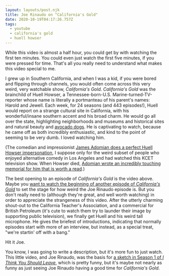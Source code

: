 ```yaml
---
layout: layouts/post.njk
title: Joe Rinaudo on "California's Gold"
date: 2020-10-19T04:17:26.757Z
tags:
  - youtube
  - california's gold
  - huell howser
---
```

While this video is almost a half hour, you could get by with watching the first ten minutes. You could even just watch the first five minutes, if you were pressed for time. That's all you really need to understand what makes this video special to me. 

I grew up in Southern California, and when I was a kid, if you were bored and flipping through channels, you would often come across this very weird, very watchable show, *California's Gold*. *California's Gold* was the brainchild of Huell Howser, a Tennessee-born-U.S. Marine-turned-TV-reporter whose name is literally a portmanteau of his parent's names: Harold and Jewell. Each week, for 24 seasons (and 443 episodes!), Huell would report on a strange cultural site in California, with his wonderful/insane southern accent and his broad charm.  He would go all over the state, highlighting neighborhoods and museums and historical sites and natural beauty and [avocado dogs](https://www.youtube.com/watch?v=l99Ek4YtTuw). He is captivating to watch, because he came off as both incredibly enthusiastic, and kind to the point of seeming to be very dumb. I loved watching him.

(The comedian and impressionist [James Adomian does a perfect Huell Howser impersonation](https://www.youtube.com/watch?v=3H6fhXcwqaI), I suppose only for the weird subset of people who enjoyed alternative comedy in Los Angeles and had watched this KCET television show. When Howser died, [Adomian wrote an incredibly touching memorial for him that is worth a read](https://www.kcet.org/tv-talk/comedian-james-adomian-remembers-huell-howser).)

The best opening to an episode of *California's Gold* is the video above. Maybe you [want to watch the beginning of another episode of *California's Gold*](https://blogs.chapman.edu/huell-howser-archives/category/californias-gold/) to set the stage for how weird the Joe Rinaudo episode is. But you don't really need to (although they're great, and well worth watching) in order to appreciate the strangeness of this video. After the utterly charming shout-out to the California Teacher's Association, and a commercial for British Petroleum (it's cute to watch them try to launder their image by supporting public television), we finally get Huell and his weird tall microphone. He gives the briefest of introductions, indicating that normally episodes start with more of an interview, but instead, as a special treat, "we're startin' off with a bang." 

Hit it Joe.

You know, I was going to write a description, but it's more fun to just watch. This little video, and Joe Rinaudo, was the basis for [a sketch in Season 1 of *I Think You Should Leave*](https://www.youtube.com/watch?v=T7f9xTPI9eo), which is pretty funny, but it's maybe not nearly as funny as just seeing Joe Rinaudo having a good time for *California's Gold*.